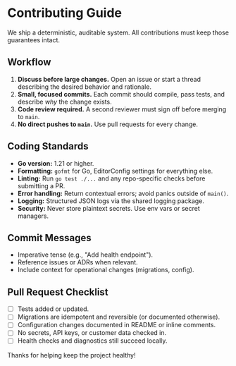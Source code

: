# Contributing Guide

We ship a deterministic, auditable system. All contributions must keep those guarantees intact.

## Workflow

1. **Discuss before large changes.** Open an issue or start a thread describing the desired behavior and rationale.
2. **Small, focused commits.** Each commit should compile, pass tests, and describe _why_ the change exists.
3. **Code review required.** A second reviewer must sign off before merging to `main`.
4. **No direct pushes to `main`.** Use pull requests for every change.

## Coding Standards

* **Go version:** 1.21 or higher.
* **Formatting:** `gofmt` for Go, EditorConfig settings for everything else.
* **Linting:** Run `go test ./...` and any repo-specific checks before submitting a PR.
* **Error handling:** Return contextual errors; avoid panics outside of `main()`.
* **Logging:** Structured JSON logs via the shared logging package.
* **Security:** Never store plaintext secrets. Use env vars or secret managers.

## Commit Messages

* Imperative tense (e.g., "Add health endpoint").
* Reference issues or ADRs when relevant.
* Include context for operational changes (migrations, config).

## Pull Request Checklist

* [ ] Tests added or updated.
* [ ] Migrations are idempotent and reversible (or documented otherwise).
* [ ] Configuration changes documented in README or inline comments.
* [ ] No secrets, API keys, or customer data checked in.
* [ ] Health checks and diagnostics still succeed locally.

Thanks for helping keep the project healthy!
